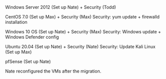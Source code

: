 Windows Server 2012 (Set up Nate) + Security (Todd)

CentOS 7.0 (Set up Max) + Security (Max)
    Security: yum update + firewalld installation 

Windows 10 OS (Set up Nate) + Security (Max)
    Security: Windows update + Windows Defender config

Ubuntu 20.04 (Set up Nate) + Security (Nate)
    Security: Update 
Kali Linux (Set up Max)

pfSense (Set up Nate)

Nate reconfigured the VMs after the migration.